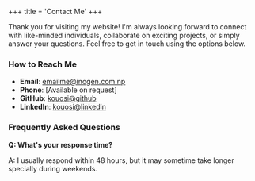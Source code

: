+++
title = 'Contact Me'
+++

Thank you for visiting my website! I'm always looking forward to connect with like-minded individuals, collaborate on exciting projects, or simply answer your questions. Feel free to get in touch using the options below.

### How to Reach Me
- **Email**: emailme@inogen.com.np
- **Phone**: [Available on request]
- **GitHub**: [kouosi@github](https://github.com/kouosi)
- **LinkedIn**: [kouosi@linkedin](https://np.linkedin.com/in/inogen-limbu-9669b4342)

### Frequently Asked Questions
**Q: What's your response time?**

A: I usually respond within 48 hours, but it may sometime take longer specially during weekends.
